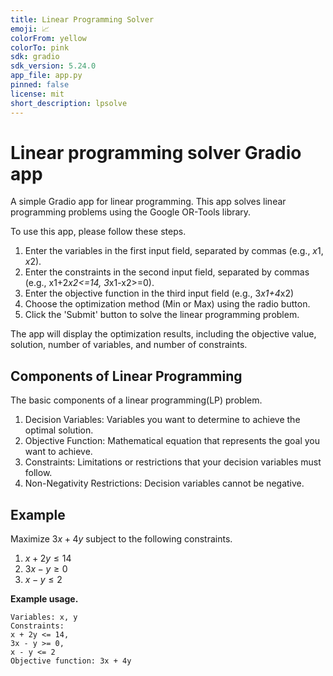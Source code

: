 ```yaml
---
title: Linear Programming Solver
emoji: 📈
colorFrom: yellow
colorTo: pink
sdk: gradio
sdk_version: 5.24.0
app_file: app.py
pinned: false
license: mit
short_description: lpsolve
---
```


# Linear programming solver Gradio app
A simple Gradio app for linear programming. This app solves linear programming problems using the Google OR-Tools library.

To use this app, please follow these steps.
1. Enter the variables in the first input field, separated by commas (e.g., $x1,x2$).
2. Enter the constraints in the second input field, separated by commas (e.g., x1+2*x2<=14, 3*x1-x2>=0).
3. Enter the objective function in the third input field (e.g., 3*x1+4*x2)
4. Choose the optimization method (Min or Max) using the radio button.
5. Click the 'Submit' button to solve the linear programming problem.

The app will display the optimization results, including the objective value, solution, number of variables, and number of constraints.

## Components of Linear Programming
The basic components of a linear programming(LP) problem.
1. Decision Variables: Variables you want to determine to achieve the optimal solution.
2. Objective Function: Mathematical equation that represents the goal you want to achieve.
3. Constraints: Limitations or restrictions that your decision variables must follow.
4. Non-Negativity Restrictions: Decision variables cannot be negative.

## Example
Maximize $3x + 4y$ subject to the following constraints.
1. $x + 2y ≤ 14$
2. $3x - y ≥ 0$
3. $x - y ≤ 2$

**Example usage.**
```
Variables: x, y
Constraints: 
x + 2y <= 14,
3x - y >= 0,
x - y <= 2
Objective function: 3x + 4y
```